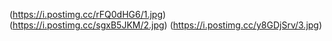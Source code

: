 (https://i.postimg.cc/rFQ0dHG6/1.jpg)
(https://i.postimg.cc/sgxB5JKM/2.jpg)
(https://i.postimg.cc/y8GDjSrv/3.jpg)
